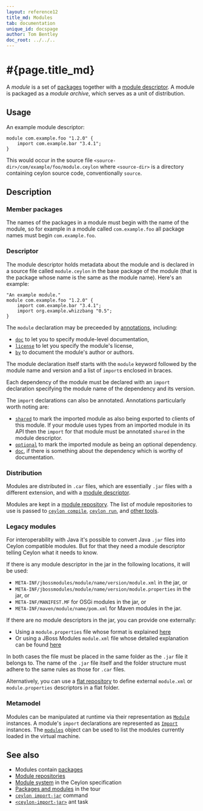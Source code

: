 ```yaml
---
layout: reference12
title_md: Modules
tab: documentation
unique_id: docspage
author: Tom Bentley
doc_root: ../../..
---
```


# #{page.title_md}

A *module* is a set of [packages](../package) together with a 
[module descriptor](#descriptor). A module is packaged as a 
*module archive*, which serves as a unit of distribution.

## Usage 

An example module descriptor:

<!-- check:none -->
<!-- try: -->
    module com.example.foo "1.2.0" {
        import com.example.bar "3.4.1";
    }
    
This would occur in the source file 
`<source-dir>/com/example/foo/module.ceylon` where `<source-dir>` 
is a directory containing ceylon source code, conventionally 
`source`.

## Description

### Member packages

The names of the packages in a module must begin with the name 
of the module, so for example in a module called `com.example.foo` 
all package names must begin `com.example.foo`.

### Descriptor

The module descriptor holds metadata about the module and is 
declared in a source file called
`module.ceylon` in the base package of the module (that is the 
package whose name is the same as the module name). Here's an 
example:

<!-- check:none -->
<!-- try: -->
    "An example module."
    module com.example.foo "1.2.0" {
        import com.example.bar "3.4.1";
        import org.example.whizzbang "0.5";
    }

The `module` declaration may be preceeded by [annotations](../annotation), 
including:

* [`doc`](#{site.urls.apidoc_1_2}/index.html#doc) 
  to let you to specify module-level documentation,
* [`license`](#{site.urls.apidoc_1_2}/index.html#license) 
  to let you specify the module's license,
* [`by`](#{site.urls.apidoc_1_2}/index.html#by) 
  to document the module's author or authors. 

The module declaration itself starts with the `module` keyword 
followed by the module name and version and a list of `import`s 
enclosed in braces.

Each dependency of the module must be declared with an `import` 
declaration specifying the module name of the dependency and 
its version. 

The `import` declarations can also be annotated. Annotations 
particularly worth noting are:

* [`shared`](#{site.urls.apidoc_1_2}/index.html#shared) to mark the 
  imported module as also being exported to clients of this 
  module. If your module uses types from an imported module in 
  its API then the `import` for that module must be annotated 
  `shared` in the module descriptor.
* [`optional`](#{site.urls.apidoc_1_2}/index.html#optional) to mark
  the imported module as being an optional dependency.
* [`doc`](#{site.urls.apidoc_1_2}/index.html#doc), 
  if there is something about the dependency which is worthy of documentation.


### Distribution

Modules are distributed in `.car` files, which are essentially 
`.jar` files with a different extension, and with a 
[module descriptor](#descriptor).

Modules are kept in a [module repository](../../repository). The 
list of module repositories to use is passed to 
[`ceylon compile`](#{site.urls.ceylon_tool_current}/ceylon-compile.html), 
[`ceylon run`](##{site.urls.ceylon_tool_current}/ceylon-run.html), 
and [other tools](#{page.doc_root}/reference/#tools).

### Legacy modules

For interoperability with Java it's possible to convert Java `.jar` files into Ceylon
compatible modules. But for that they need a module descriptor telling Ceylon what it
needs to know.

If there is any module descriptor in the jar in the following locations, it will be used:

- `META-INF/jbossmodules/module/name/version/module.xml` in the jar, or
- `META-INF/jbossmodules/module/name/version/module.properties` in the jar, or
- `META-INF/MANIFEST.MF` for OSGi modules in the jar, or
- `META-INF/maven/module/name/pom.xml` for Maven modules in the jar.

If there are no module descriptors in the jar, you can provide one externally:

* Using a `module.properties` file whose format is explained [here](../module-properties)
* Or using a JBoss Modules `module.xml` file whose detailed explanation can be found
[here](https://docs.jboss.org/author/display/MODULES/Module+descriptors)

In both cases the file must be placed in the same folder as the `.jar` file it belongs to.
The name of the `.jar` file itself and the folder structure must adhere to the same rules
as those for `.car` files.

Alternatively, you can use a [flat repository](../../interoperability/ceylon-on-jvm#flat_repositories)
to define external `module.xml` or `module.properties` descriptors in a flat folder.

### Metamodel

Modules can be manipulated at runtime via their representation as
[`Module`](#{site.urls.apidoc_1_2}/meta/declaration/Module.type.html) instances. 
A module's `import` declarations are represented as
[`Import`](#{site.urls.apidoc_1_2}/meta/declaration/Import.type.html) instances.
The [`modules`](#{site.urls.apidoc_1_2}/meta/modules.object.html) object can be 
used to list the modules currently loaded in the virtual machine.

## See also

* Modules contain [packages](../package)
* [Module repositories](../../repository)
* [Module system](#{site.urls.spec_current}#modulesystem)
  in the Ceylon specification
* [Packages and modules](/documentation/1.0/tour/modules/) in the tour
* [`ceylon import-jar`](#{site.urls.ceylon_tool_current}/ceylon-import-jar.html) command
* [`<ceylon-import-jar>`](../../tool/ant-ceylon-import-jar) ant task
